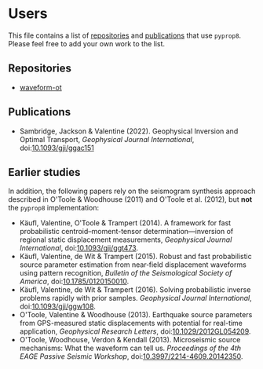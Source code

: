 # Users

This file contains a list of [repositories](#repositories) and [publications](#publications) that use `pyprop8`. Please feel free to add your own work to the list.

## Repositories

- [waveform-ot](https://github.com/msambridge/waveform-ot/)

## Publications

- Sambridge, Jackson & Valentine (2022). Geophysical Inversion and Optimal Transport, *Geophysical Journal International*, doi:[10.1093/gji/ggac151](https://doi.org/10.1093/gji/ggac151)

## Earlier studies

In addition, the following papers rely on the seismogram synthesis approach described in O'Toole & Woodhouse (2011) and O'Toole et al. (2012), but **not** the `pyprop8` implementation:

- Käufl, Valentine, O'Toole & Trampert (2014). A framework for fast probabilistic centroid&ndash;moment-tensor determination&mdash;inversion of regional static displacement measurements, *Geophysical Journal International*, doi:[10.1093/gji/ggt473](https://doi.org/10.1093/gji/ggt473).
- Käufl, Valentine, de Wit & Trampert (2015). Robust and fast probabilistic source parameter estimation from near‐field displacement waveforms using pattern recognition, *Bulletin of the Seismological Society of America*, doi:[10.1785/0120150010](https://doi.org/10.1785/0120150010).
- Käufl, Valentine, de Wit & Trampert (2016). Solving probabilistic inverse problems rapidly with prior samples. *Geophysical Journal International*, doi:[10.1093/gji/ggw108](https://doi.org/10.1093/gji/ggw108).
- O'Toole, Valentine & Woodhouse (2013). Earthquake source parameters from GPS-measured static displacements with potential for real-time application, *Geophysical Research Letters*, doi:[10.1029/2012GL054209](https://doi.org/10.1029/2012GL054209).
- O'Toole, Woodhouse, Verdon & Kendall (2013). Microseismic source mechanisms: What the waveform can tell us. *Proceedings of the  4th EAGE Passive Seismic Workshop*, doi:[10.3997/2214-4609.20142350](https://doi.org/10.3997/2214-4609.20142350).
